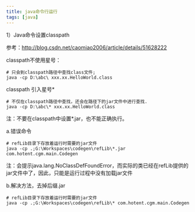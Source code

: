 ```yaml
---
title: java命令行运行
tags: [java]
---
```


1）Java命令设置classpath

参考：http://blog.csdn.net/caomiao2006/article/details/51628222

classpath不使用星号：

```
# 只会到classpath路径中查找class文件; 
java -cp D:\abc\ xxx.xx.HelloWorld.class
```

classpath 引入星号*

```
# 不仅在classpath路径中查找，还会在路径下的jar文件中进行查找. 
java -cp D:\abc\* xxx.xx.HelloWorld.class
```

注：不要在classpath中设置*.jar，也不能正确执行。

a.错误命令

```
# refLib目录下存放着运行时需要的jar文件
java -cp .;G:\Workspaces\codegen\refLib\*.jar com.hotent.cgm.main.Codegen
```

注：会提示java.lang.NoClassDefFoundError，而实际的类已经在refLib提供的jar文件中了，因此，只能是运行过程中没有加载jar文件

b.解决方法，去掉后缀.jar

```
# refLib目录下存放着运行时需要的jar文件
java -cp .;G:\Workspaces\codegen\refLib\* com.hotent.cgm.main.Codegen
```